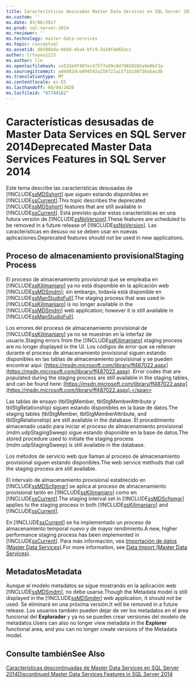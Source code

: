 ```yaml
---
title: Características desusadas Master Data Services en SQL Server 2014 | Microsoft Docs
ms.custom: ''
ms.date: 03/06/2017
ms.prod: sql-server-2014
ms.reviewer: ''
ms.technology: master-data-services
ms.topic: conceptual
ms.assetid: d8506bda-66dd-45a4-bfc9-3a10fa665acc
author: lrtoyou1223
ms.author: lle
ms.openlocfilehash: ce532e9f407ec475f7e59c0d79659265a9e0bf3a
ms.sourcegitcommit: ad4d92dce894592a259721a1571b1d8736abacdb
ms.translationtype: MT
ms.contentlocale: es-ES
ms.lasthandoff: 08/04/2020
ms.locfileid: "87744162"
---
```

# <a name="deprecated-master-data-services-features-in-sql-server-2014"></a><span data-ttu-id="d0947-102">Características desusadas de Master Data Services en SQL Server 2014</span><span class="sxs-lookup"><span data-stu-id="d0947-102">Deprecated Master Data Services Features in SQL Server 2014</span></span>
  <span data-ttu-id="d0947-103">Este tema describe las características desusadas de [!INCLUDE[ssMDSshort](../includes/ssmdsshort-md.md)] que siguen estando disponibles en [!INCLUDE[ssCurrent](../includes/sscurrent-md.md)].</span><span class="sxs-lookup"><span data-stu-id="d0947-103">This topic describes the deprecated [!INCLUDE[ssMDSshort](../includes/ssmdsshort-md.md)] features that are still available in [!INCLUDE[ssCurrent](../includes/sscurrent-md.md)].</span></span> <span data-ttu-id="d0947-104">Está previsto quitar estas características en una futura versión de [!INCLUDE[ssNoVersion](../includes/ssnoversion-md.md)].</span><span class="sxs-lookup"><span data-stu-id="d0947-104">These features are scheduled to be removed in a future release of [!INCLUDE[ssNoVersion](../includes/ssnoversion-md.md)].</span></span> <span data-ttu-id="d0947-105">Las características en desuso no se deben usar en nuevas aplicaciones.</span><span class="sxs-lookup"><span data-stu-id="d0947-105">Deprecated features should not be used in new applications.</span></span>  
  
## <a name="staging-process"></a><span data-ttu-id="d0947-106">Proceso de almacenamiento provisional</span><span class="sxs-lookup"><span data-stu-id="d0947-106">Staging Process</span></span>  
 <span data-ttu-id="d0947-107">El proceso de almacenamiento provisional que se empleaba en [!INCLUDE[ssKilimanjaro](../includes/sskilimanjaro-md.md)] ya no está disponible en la aplicación web [!INCLUDE[ssMDSmdm](../includes/ssmdsmdm-md.md)]; sin embargo, todavía está disponible en [!INCLUDE[ssManStudioFull](../includes/ssmanstudiofull-md.md)].</span><span class="sxs-lookup"><span data-stu-id="d0947-107">The staging process that was used in [!INCLUDE[ssKilimanjaro](../includes/sskilimanjaro-md.md)] is no longer available in the [!INCLUDE[ssMDSmdm](../includes/ssmdsmdm-md.md)] web application; however it is still available in [!INCLUDE[ssManStudioFull](../includes/ssmanstudiofull-md.md)].</span></span>  
  
 <span data-ttu-id="d0947-108">Los errores del proceso de almacenamiento provisional de [!INCLUDE[ssKilimanjaro](../includes/sskilimanjaro-md.md)] ya no se muestran en la interfaz de usuario.</span><span class="sxs-lookup"><span data-stu-id="d0947-108">Staging errors from the [!INCLUDE[ssKilimanjaro](../includes/sskilimanjaro-md.md)] staging process are no longer displayed in the UI.</span></span> <span data-ttu-id="d0947-109">Los códigos de error que se rellenan durante el proceso de almacenamiento provisional siguen estando disponibles en las tablas de almacenamiento provisional y se pueden encontrar aquí: [https://msdn.microsoft.com/library/ff487022.aspx](https://msdn.microsoft.com/library/ff487022.aspx) .</span><span class="sxs-lookup"><span data-stu-id="d0947-109">Error codes that are populated during the staging process are still available in the staging tables, and can be found here: [https://msdn.microsoft.com/library/ff487022.aspx](https://msdn.microsoft.com/library/ff487022.aspx).</span></span>  
  
 <span data-ttu-id="d0947-110">Las tablas de ensayo (tblStgMember, tblStgMemberAttribute y tblStgRelationship) siguen estando disponibles en la base de datos.</span><span class="sxs-lookup"><span data-stu-id="d0947-110">The staging tables (tblStgMember, tblStgMemberAttribute, and tblStgRelationship) are still available in the database.</span></span> <span data-ttu-id="d0947-111">El procedimiento almacenado usado para iniciar el proceso de almacenamiento provisional (mdm.udpStagingSweep) sigue estando disponible en la base de datos.</span><span class="sxs-lookup"><span data-stu-id="d0947-111">The stored procedure used to initiate the staging process (mdm.udpStagingSweep) is still available in the database.</span></span>  
  
 <span data-ttu-id="d0947-112">Los métodos de servicio web que llaman al proceso de almacenamiento provisional siguen estando disponibles.</span><span class="sxs-lookup"><span data-stu-id="d0947-112">The web service methods that call the staging process are still available.</span></span>  
  
 <span data-ttu-id="d0947-113">El intervalo de almacenamiento provisional establecido en [!INCLUDE[ssMDScfgmgr](../includes/ssmdscfgmgr-md.md)] se aplica al proceso de almacenamiento provisional tanto en [!INCLUDE[ssKilimanjaro](../includes/sskilimanjaro-md.md)] como en [!INCLUDE[ssCurrent](../includes/sscurrent-md.md)].</span><span class="sxs-lookup"><span data-stu-id="d0947-113">The staging interval set in [!INCLUDE[ssMDScfgmgr](../includes/ssmdscfgmgr-md.md)] applies to the staging process in both [!INCLUDE[ssKilimanjaro](../includes/sskilimanjaro-md.md)] and [!INCLUDE[ssCurrent](../includes/sscurrent-md.md)].</span></span>  
  
 <span data-ttu-id="d0947-114">En [!INCLUDE[ssCurrent](../includes/sscurrent-md.md)] se ha implementado un proceso de almacenamiento temporal nuevo y de mayor rendimiento.</span><span class="sxs-lookup"><span data-stu-id="d0947-114">A new, higher performance staging process has been implemented in [!INCLUDE[ssCurrent](../includes/sscurrent-md.md)].</span></span> <span data-ttu-id="d0947-115">Para más información, vea [Importación de datos &#40;Master Data Services&#41;](overview-importing-data-from-tables-master-data-services.md).</span><span class="sxs-lookup"><span data-stu-id="d0947-115">For more information, see [Data Import &#40;Master Data Services&#41;](overview-importing-data-from-tables-master-data-services.md).</span></span>  
  
## <a name="metadata"></a><span data-ttu-id="d0947-116">Metadatos</span><span class="sxs-lookup"><span data-stu-id="d0947-116">Metadata</span></span>  
 <span data-ttu-id="d0947-117">Aunque el modelo metadatos se sigue mostrando en la aplicación web [!INCLUDE[ssMDSmdm](../includes/ssmdsmdm-md.md)], no debe usarse.</span><span class="sxs-lookup"><span data-stu-id="d0947-117">Though the Metadata model is still displayed in the [!INCLUDE[ssMDSmdm](../includes/ssmdsmdm-md.md)] web application, it should not be used.</span></span> <span data-ttu-id="d0947-118">Se eliminará en una próxima versión.</span><span class="sxs-lookup"><span data-stu-id="d0947-118">It will be removed in a future release.</span></span> <span data-ttu-id="d0947-119">Los usuarios también pueden dejar de ver los metadatos en el área funcional del **Explorador** y ya no se pueden crear versiones del modelo de metadatos.</span><span class="sxs-lookup"><span data-stu-id="d0947-119">Users can also no longer view metadata in the **Explorer** functional area, and you can no longer create versions of the Metadata model.</span></span>  
  
## <a name="see-also"></a><span data-ttu-id="d0947-120">Consulte también</span><span class="sxs-lookup"><span data-stu-id="d0947-120">See Also</span></span>  
 [<span data-ttu-id="d0947-121">Características descontinuadas de Master Data Services en SQL Server 2014</span><span class="sxs-lookup"><span data-stu-id="d0947-121">Discontinued Master Data Services Features in SQL Server 2014</span></span>](discontinued-master-data-services-features.md)  
  
  
